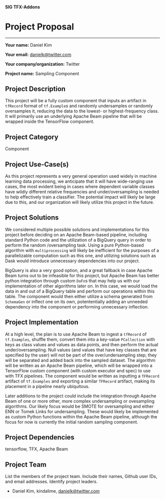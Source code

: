 #### SIG TFX-Addons

# Project Proposal

------

**Your name:** Daniel Kim

**Your email:** danielk@twitter.com

**Your company/organization:** Twitter

**Project name:** Sampling Component

## Project Description

This project will be a fully custom component that inputs an artifact in `tfRecord` format of `tf.Example`s and randomly undersamples or randomly oversamples it, reducing the data to the lowest- or highest-frequency class. It will primarily use an underlying Apache Beam pipeline that will be wrapped inside the TensorFlow component.

## Project Category

Component

## Project Use-Case(s)

As this project represents a very general operation used widely in machine learning data processing, we anticipate that it will have wide-ranging use cases, the most evident being in cases where dependent variable classes have wildly different relative frequencies and under/oversampling is needed to help effectively train a classifier. The potential impact will likely be large due to this, and our organization will likely utilize this project in the future.

## Project Solutions

We considered multiple possible solutions and implementations for this project before deciding on an Apache Beam-based pipeline, including standard Python code and the utilization of a BigQuery query in order to perform the random /oversampling task. Using a pure Python-based algorithm with `multiprocessing` will likely be inefficient for the purposes of a parallelizable computation such as this one, and utilizing solutions such as Dask would introduce unnecessary dependencies into our project. 

BigQuery is also a very good option, and a great fallback in case Apache Beam turns out to be infeasible for this project, but Apache Beam has better python integration through custom `DoFn`s that may help us with our implementation of other algorithms later on. In this case, we would load the data in and out of a BigQuery table and perform our operations within this table. The component would then either utilize a schema generated from `SchemaGen` or inflect one on its own, potententially adding an unneeded dependency into the component or performing unnecessary inflection.

## Project Implementation

At a high level, the plan is to use Apache Beam to ingest a `tfRecord` of `tf.Examples`, shuffle them, convert them into a key-value `PCollection` with keys as class values and values as data points, and then perform the actual under/oversampling. Null values (and values that have key classes that are specified by the user) will not be part of the over/undersampling step; they will be separated and added back into the sampled dataset. The algorithm will be written as an Apache Beam pipeline, which will be wrapped into a TensorFlow custom component (with custom executor and spec) to use with TFX pipelines. The component would be written as inputting a `TFRecord` artifact of `tf.Examples` and exporting a similar `TFRecord` artifact, making its placement in a pipeline nearly ubiquitous. 

Later additions to the project could include the integration through Apache Beam of one or more other, more complex undersampling or ovesampling algorithms. Our likely focus would be SMOTE for oversampling and either ENN or Tomek Links for undersampling. These would likely be implemented as custom Python functions within the Apache Beam pipeline, although the focus for now is currently the initial random sampling component.

## Project Dependencies

tensorflow, TFX, Apache Beam

## Project Team

List the members of the project team. Include their names, Github user IDs, and email addresses. Identify project leaders.

* Daniel Kim, kindalime, danielk@twitter.com
